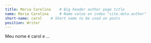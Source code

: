 ```yaml
---
title: Maria Carolina    # Big header author page title
name: Maria Carolina     # Name value on index "site.data.author"
short-name: carol    # Short name to be used on posts
position: Writer         
---
```


Meu nome é carol e ...